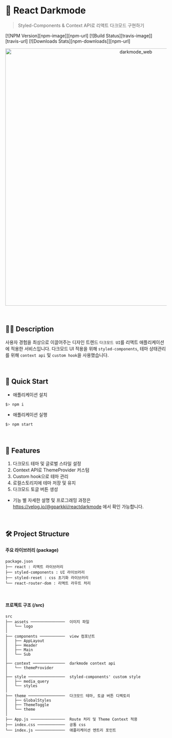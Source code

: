 # 🌝 React Darkmode

> Styled-Components & Context API로 리액트 다크모드 구현하기

[![NPM Version][npm-image]][npm-url]
[![Build Status][travis-image]][travis-url]
[![Downloads Stats][npm-downloads]][npm-url]

<p align="center">
  <img width="800" alt="darkmode_web" src="https://user-images.githubusercontent.com/71811780/114021498-bba64e00-98ab-11eb-9c90-281093fbfc90.gif">
</p>

<br/>

## ✍🏻 Description

사용자 경험을 최상으로 이끌어주는 디자인 트렌드 `다크모드 UI`를 리액트 애플리케이션에 적용한 서비스입니다.
다크모드 UI 적용을 위해 `styled-components`, 테마 상태관리를 위해 `context api` 및 `custom hook`을 사용했습니다.

<br/>

## 🚀 Quick Start
- 애플리케이션 설치
```bash
$> npm i
```
- 애플리케이션 실행
```bash
$> npm start
```

<br/>

## 🔎 Features
1. 다크모드 테마 및 글로벌 스타일 설정
2. Context API로 ThemeProvider 커스텀
3. Custom hook으로 테마 관리
4. 로컬스토리지에 테마 저장 및 유지
5. 다크모드 토글 버튼 생성

- 기능 별 자세한 설명 및 프로그래밍 과정은 https://velog.io/@gparkkii/reactdarkmode 에서 확인 가능합니다.

<br/>

## 🛠 Project Structure

#### 주요 라이브러리 (package)
```text
package.json
├── react : 리액트 라이브러리
├── styled-components : UI 라이브러리
├── styled-reset : css 초기화 라이브러리
└── react-router-dom : 리액트 라우트 처리
```

<br/>

#### 프로젝트 구조 (/src)

```text
src
├── assets ───────────────  이미지 파일
│   └── logo
│
├── components ───────────  view 컴포넌트
│   ├── AppLayout
│   ├── Header
│   ├── Main
│   └── Sub
│
├── context ──────────────  darkmode context api
│   └── themeProvider
│
├── style ────────────────  styled-components' custom style
│   ├── media_query
│   └── styles
│
├── theme ────────────────  다크모드 테마, 토글 버튼 디렉토리
│   ├── GlobalStyles
│   ├── ThemeToggle
│   └── theme
│
├── App.js ───────────────  Route 처리 및 Theme Context 적용
├── index.css ────────────  공통 css
└── index.js ─────────────  애플리케이션 엔트리 포인트
```
